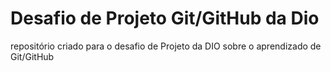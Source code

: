 # Desafio de Projeto Git/GitHub da Dio
repositório criado para o desafio de Projeto da DIO sobre o aprendizado de Git/GitHub
